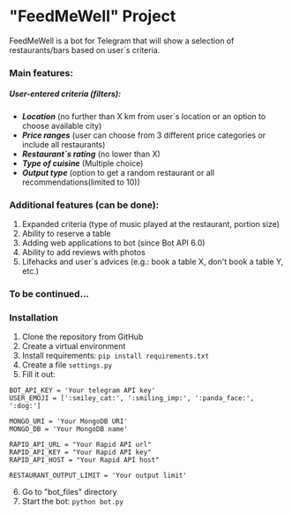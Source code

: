 # "FeedMeWell" Project

FeedMeWell is a bot for Telegram that will show a selection of restaurants/bars based on user`s criteria.

### Main features:

##### User-entered criteria (filters):

- _**Location**_ (no further than X km from user`s location or an option to choose available city)
- **_Price ranges_** (user can choose from 3 different price categories or include all restaurants)
- **_Restaurant`s rating_** (no lower than X)
- **_Type of cuisine_** (Multiple choice)
- **_Output type_** (option to get a random restaurant or all recommendations(limited to 10))

### Additional features (can be done):

1. Expanded criteria (type of music played at the restaurant, portion size)
2. Ability to reserve a table 
3. Adding web applications to bot (since Bot API 6.0)
4. Ability to add reviews with photos
5. Lifehacks and user`s advices (e.g.: book a table X, don't book a table Y, etc.)

### To be continued...

### Installation 

1. Clone the repository from GitHub
2. Create a virtual environment
3. Install requirements: `pip install requirements.txt`
4. Create a file `settings.py`
5. Fill it out:
```
BOT_API_KEY = 'Your telegram API key'
USER_EMOJI = [':smiley_cat:', ':smiling_imp:', ':panda_face:', ':dog:']

MONGO_URI = 'Your MongoDB URI'
MONGO_DB = 'Your MongoDB name'

RAPID_API_URL = "Your Rapid API url"
RAPID_API_KEY = "Your Rapid API key"
RAPID_API_HOST = "Your Rapid API host"

RESTAURANT_OUTPUT_LIMIT = 'Your output limit'
```
6. Go to "bot_files" directory
7. Start the bot: `python bot.py`




